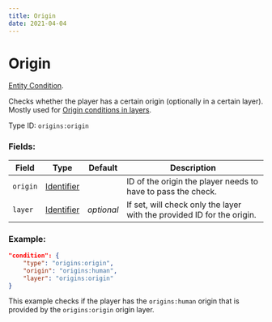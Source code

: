 ```yaml
---
title: Origin
date: 2021-04-04
---
```

# Origin

[Entity Condition](../entity_conditions.md).

Checks whether the player has a certain origin (optionally in a certain layer). Mostly used for [Origin conditions in layers](../guides/data/origin_conditions_in_layers.md).

Type ID: `origins:origin`

### Fields:

Field  | Type | Default | Description
-------|------|---------|-------------
`origin` | [Identifier](../data_types/identifier.md) | |  ID of the origin the player needs to have to pass the check.
`layer` | [Identifier](../data_types/identifier.md) | _optional_ |  If set, will check only the layer with the provided ID for the origin.

### Example:
```json
"condition": {
    "type": "origins:origin",
    "origin": "origins:human",
    "layer": "origins:origin"
}
```
This example checks if the player has the `origins:human` origin that is provided by the `origins:origin` origin layer.